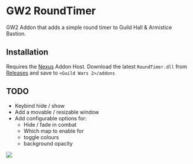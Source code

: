 # GW2 RoundTimer

GW2 Addon that adds a simple round timer to Guild Hall & Armistice Bastion.

## Installation
Requires the [Nexus](https://raidcore.gg/Nexus) Addon Host.
Download the latest `RoundTimer.dll` from [Releases](https://github.com/jake-greygoose/GW2-RoundTimer/releases) and save to `<Guild Wars 2>/addons`


## TODO
- Keybind hide / show
- Add a movable / resizable window
- Add configurable options for:
  - Hide / fade in combat
  - Which map to enable for
  - toggle colours
  - background opacity


![](https://i.imgur.com/esu3LQD.png)
